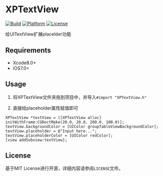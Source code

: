 # XPTextView

[![Build](https://img.shields.io/wercker/ci/wercker/docs.svg)]()
[![Platform](https://img.shields.io/badge/platform-iOS-blue.svg?style=flat)]()
[![License](https://img.shields.io/badge/license-MIT-orange.svg?style=flat)]()

给UITextView扩展placelder功能

## Requirements

- Xcode8.0+
- iOS7.0+

## Usage

1. 将XPTextView文件夹拖到项目中，并导入`#import "XPTextView.h"`

2. 直接给placeholder属性赋值即可

```ObjC
XPTextView *textView = [[XPTextView alloc] initWithFrame:CGRectMake(20.0, 20.0, 200.0, 100.0)];
textView.backgroundColor = [UIColor groupTableViewBackgroundColor];
textView.placeholder = @"Input here...";
textView.placeholderColor = [UIColor redColor];
[view addSubview:textView];
```

## License

基于MIT License进行开源，详细内容请参阅`LICENSE`文件。
